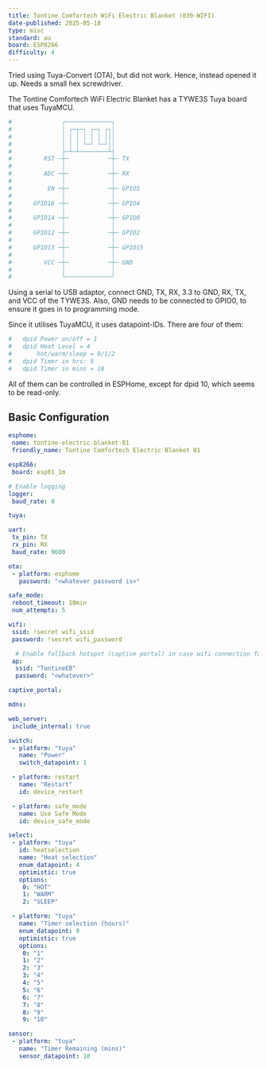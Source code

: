 ```yaml
---
title: Tontine Comfortech WiFi Electric Blanket (039-WIFI)
date-published: 2025-05-18
type: misc
standard: au
board: ESP8266
difficulty: 4
---
```


Tried using Tuya-Convert (OTA), but did not work. Hence, instead opened it up. Needs a small hex screwdriver.

The Tontine Comfortech WiFi Electric Blanket has a TYWE3S Tuya board that uses TuyaMCU.

```yaml
#              ┌─────────────┐
#              │ ┌─┬─┐ ┌─┐ ┌┐│
#              │ │ │ │ │ │ │││
#              │ │ │ └─┘ └─┘││
#              ├─┴─┴────────┴┤
#         RST ─┼─           ─┼─ TX
#              │             │
#         ADC ─┼─           ─┼─ RX
#              │             │
#          EN ─┼─           ─┼─ GPIO5
#              │             │
#      GPIO16 ─┼─           ─┼─ GPIO4
#              │             │
#      GPIO14 ─┼─           ─┼─ GPIO0
#              │             │
#      GPIO12 ─┼─           ─┼─ GPIO2
#              │             │
#      GPIO13 ─┼─           ─┼─ GPIO15
#              │             │
#         VCC ─┼─           ─┼─ GND
#              │             │
#              └─────────────┘ 
```
  
Using a serial to USB adaptor, connect GND, TX, RX, 3.3 to GND, RX, TX, and VCC of the TYWE3S. Also, GND needs to be connected to GPIO0, to ensure it goes in to programming mode.

Since it utilises TuyaMCU, it uses datapoint-IDs. There are four of them:

```yaml
#	dpid Power on/off = 1
#	dpid Heat Level = 4
#		hot/warm/sleep = 0/1/2
#	dpid Timer in hrs: 9
#	dpid Timer in mins = 10
```
  
All of them can be controlled in ESPHome, except for dpid 10, which seems to be read-only.

## Basic Configuration

```yaml
esphome:
 name: tontine-electric-blanket-01
 friendly_name: Tontine Comfortech Electric Blanket 01

esp8266:
 board: esp01_1m

# Enable logging
logger:
 baud_rate: 0

tuya:

uart:
 tx_pin: TX
 rx_pin: RX
 baud_rate: 9600

ota:
 - platform: esphome
   password: "<whatever password is>"

safe_mode:
 reboot_timeout: 10min
 num_attempts: 5

wifi:
 ssid: !secret wifi_ssid
 password: !secret wifi_password

  # Enable fallback hotspot (captive portal) in case wifi connection fails
 ap:
  ssid: "TontineEB"
  password: "<whatever>"

captive_portal:

mdns:

web_server:
 include_internal: true

switch:
 - platform: "tuya"
   name: "Power"
   switch_datapoint: 1

 - platform: restart
   name: "Restart"
   id: device_restart

 - platform: safe_mode
   name: Use Safe Mode
   id: device_safe_mode

select:
 - platform: "tuya"
   id: heatselection
   name: "Heat selection"
   enum_datapoint: 4
   optimistic: true
   options:
    0: "HOT"
    1: "WARM"
    2: "SLEEP"

 - platform: "tuya"
   name: "Timer selection (hours)"
   enum_datapoint: 9
   optimistic: true
   options:
    0: "1"
    1: "2"
    2: "3"
    3: "4"
    4: "5"
    5: "6"
    6: "7"
    7: "8"
    8: "9"
    9: "10"

sensor:
 - platform: "tuya"
   name: "Timer Remaining (mins)"
   sensor_datapoint: 10
```
